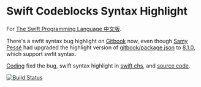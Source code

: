 # Swift Codeblocks Syntax Highlight

For [The Swift Programming Language 中文版](http://numbbbbb.gitbooks.io/-the-swift-programming-language-/).

There's a swfit syntax bug highlight on [Gitbook](https://www.gitbook.io) now, even though [Samy Pessé](http://www.samypesse.fr/) had upgraded the highlight version of [gitbook/package.json](https://github.com/GitbookIO/gitbook) to [8.1.0](https://highlightjs.org/), which support swfit syntax.

[Coding](https://coding.net) fixd the bug, swift syntax highlight in [swift chs](http://swift.coding.io/), and [source code](https://coding.net/u/tj2/p/swift/git).

[![Build Status](https://www.gitbook.io/button/status/book/muxuezi/swift-codeblocks)](https://www.gitbook.io/book/muxuezi/swift-codeblocks/activity)
